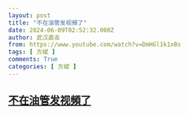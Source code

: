 ```yaml
---
layout: post
title: "不在油管发视頻了"
date: 2024-06-09T02:52:32.000Z
author: 武汉直击
from: https://www.youtube.com/watch?v=DmHGl1k1xBs
tags: [ 方斌 ]
comments: True
categories: [ 方斌 ]
---
```

<!--1717901552000-->
[不在油管发视頻了](https://www.youtube.com/watch?v=DmHGl1k1xBs)
------

<div>

</div>
